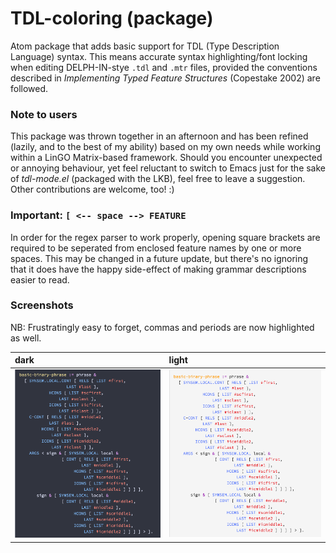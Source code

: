 # TDL-coloring (package)
Atom package that adds basic support for TDL (Type Description Language) syntax. This means accurate syntax highlighting/font locking when editing DELPH-IN-stye `.tdl` and `.mtr` files, provided the conventions described in *Implementing Typed Feature Structures* (Copestake 2002) are followed. 

### Note to users

This package was thrown together in an afternoon and has been refined (lazily, and to the best of my ability) based on my own needs while working within a LinGO Matrix-based framework. Should you encounter unexpected or annoying behaviour, yet feel reluctant to switch to Emacs just for the sake of *tdl-mode.el* (packaged with the LKB), feel free to leave a suggestion. Other contributions are welcome, too! :) 

### Important: `[ <-- space --> FEATURE`

In order for the regex parser to work properly, opening square brackets are required to be seperated from enclosed feature names by one or more spaces. This may be changed in a future update, but there's no ignoring that it does have the happy side-effect of making grammar descriptions easier to read. 

### Screenshots

NB: Frustratingly easy to forget, commas and periods are now highlighted as well. 

dark                                                                                          | light
:--------------------------------------------------------------------------------------------- | :------------------------------------------------------------------------------------
![](https://raw.githubusercontent.com/lemontheme/tdl-coloring/master/screenshots/dark_tdl.png) | ![](https://raw.githubusercontent.com/lemontheme/tdl-coloring/master/screenshots/light_tdl.png)
